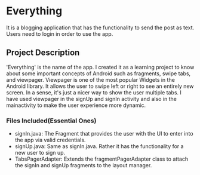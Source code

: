 # Everything

It is a blogging application that has the functionality to send the post as text. Users need to login in order to use the app.

## Project Description

'Everything' is the name of the app. I created it as a learning project to know about some important concepts of Android such as fragments, swipe tabs, and viewpager.
Viewpager is one of the most popular Widgets in the Android library. It allows the user to swipe left or right to see an entirely new screen. In a sense, it's just a nicer way to show the user multiple tabs.
I have used viewpager in the signUp and signIn activity and also in the mainactivity to make the user experience more dynamic.

### Files Included(Essential Ones)

- signIn.java: The Fragment that provides the user with the UI to enter into the app via valid credentials.
- signUp.java: Same as signIn.java. Rather it has the functionality for a new user to sign up.
- TabsPagerAdapter: Extends the fragmentPagerAdapter class to attach the signIn and signUp fragments to the layout manager.
